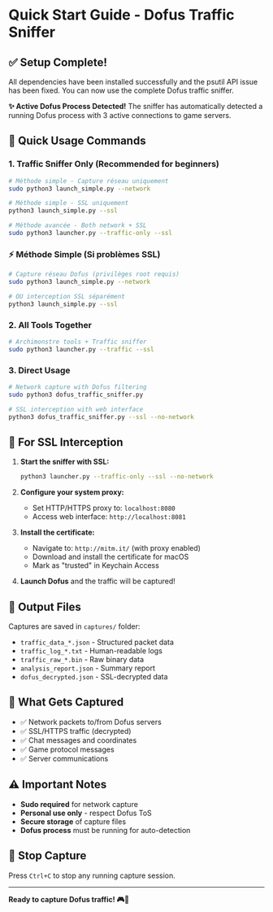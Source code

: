 # Quick Start Guide - Dofus Traffic Sniffer

## ✅ Setup Complete!

All dependencies have been installed successfully and the psutil API issue has been fixed. You can now use the complete Dofus traffic sniffer.

**✨ Active Dofus Process Detected!**
The sniffer has automatically detected a running Dofus process with 3 active connections to game servers.

## 🚀 Quick Usage Commands

### 1. Traffic Sniffer Only (Recommended for beginners)

```bash
# Méthode simple - Capture réseau uniquement
sudo python3 launch_simple.py --network

# Méthode simple - SSL uniquement
python3 launch_simple.py --ssl

# Méthode avancée - Both network + SSL
sudo python3 launcher.py --traffic-only --ssl
```

### ⚡ **Méthode Simple (Si problèmes SSL)**

```bash
# Capture réseau Dofus (privilèges root requis)
sudo python3 launch_simple.py --network

# OU interception SSL séparément
python3 launch_simple.py --ssl
```

### 2. All Tools Together

```bash
# Archimonstre tools + Traffic sniffer
sudo python3 launcher.py --traffic --ssl
```

### 3. Direct Usage

```bash
# Network capture with Dofus filtering
sudo python3 dofus_traffic_sniffer.py

# SSL interception with web interface
python3 dofus_traffic_sniffer.py --ssl --no-network
```

## 🔧 For SSL Interception

1. **Start the sniffer with SSL:**
   ```bash
   python3 launcher.py --traffic-only --ssl --no-network
   ```

2. **Configure your system proxy:**
   - Set HTTP/HTTPS proxy to: `localhost:8080`
   - Access web interface: `http://localhost:8081`

3. **Install the certificate:**
   - Navigate to: `http://mitm.it/` (with proxy enabled)
   - Download and install the certificate for macOS
   - Mark as "trusted" in Keychain Access

4. **Launch Dofus** and the traffic will be captured!

## 📁 Output Files

Captures are saved in `captures/` folder:
- `traffic_data_*.json` - Structured packet data
- `traffic_log_*.txt` - Human-readable logs
- `traffic_raw_*.bin` - Raw binary data
- `analysis_report.json` - Summary report
- `dofus_decrypted.json` - SSL-decrypted data

## 🎯 What Gets Captured

- ✅ Network packets to/from Dofus servers
- ✅ SSL/HTTPS traffic (decrypted)
- ✅ Chat messages and coordinates
- ✅ Game protocol messages
- ✅ Server communications

## ⚠️ Important Notes

- **Sudo required** for network capture
- **Personal use only** - respect Dofus ToS
- **Secure storage** of capture files
- **Dofus process** must be running for auto-detection

## 🛑 Stop Capture

Press `Ctrl+C` to stop any running capture session.

---

**Ready to capture Dofus traffic! 🎮📡**